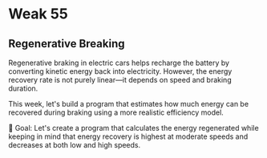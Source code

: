 # Weak 55
## Regenerative Breaking


Regenerative braking in electric cars helps recharge the battery by converting kinetic energy back into electricity. However, the energy recovery rate is not purely linear—it depends on speed and braking duration.

This week, let's build a program that estimates how much energy can be recovered during braking using a more realistic efficiency model.

🥅 Goal: Let's create a program that calculates the energy regenerated while keeping in mind that energy recovery is highest at moderate speeds and decreases at both low and high speeds.